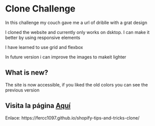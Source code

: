 <h1>Clone Challenge</h1>
<p>In this challenge my couch gave me a url of driblle with a grat design</p>
<p>I cloned the website and currently only works on dsktop. I can make it better by using responsive elements</p>
<p>I have learned to use grid and flexbox</p>
<p>In future version i can improve the images to makeit lighter</p>

<h2>What is new?</h2>
<p>The site is now accessible, if you liked the old colors you can see the previous version</p>

<h2>Visita la página <a href="https://fercc1097.github.io/shopify-tips-and-tricks-clone/">Aquí</a></h2>
<p>Enlace: https://fercc1097.github.io/shopify-tips-and-tricks-clone/</p>